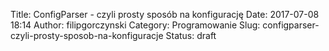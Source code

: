 Title: ConfigParser - czyli prosty sposób na konfigurację
Date: 2017-07-08 18:14
Author: filipgorczynski
Category: Programowanie
Slug: configparser-czyli-prosty-sposob-na-konfiguracje
Status: draft


